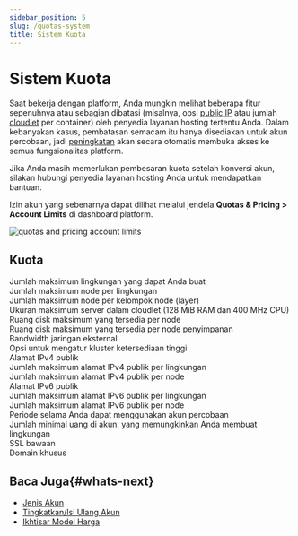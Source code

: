 ```yaml
---
sidebar_position: 5
slug: /quotas-system
title: Sistem Kuota
---
```

# Sistem Kuota

Saat bekerja dengan platform, Anda mungkin melihat beberapa fitur sepenuhnya atau sebagian dibatasi (misalnya, opsi [public IP](https://docs.dewacloud.com/docs/public-ip/) atau jumlah [cloudlet](https://docs.dewacloud.com/docs/cloudlet/) per container) oleh penyedia layanan hosting tertentu Anda. Dalam kebanyakan kasus, pembatasan semacam itu hanya disediakan untuk akun percobaan, jadi [peningkatan](https://docs.dewacloud.com/docs/upgrade-refill-account/) akan secara otomatis membuka akses ke semua fungsionalitas platform.

Jika Anda masih memerlukan pembesaran kuota setelah konversi akun, silakan hubungi penyedia layanan hosting Anda untuk mendapatkan bantuan.

Izin akun yang sebenarnya dapat dilihat melalui jendela **Quotas & Pricing > Account Limits** di dashboard platform.

<img src="https://assets.dewacloud.com/dewacloud-docs/account-&-pricing/quotas-system/01-quotas-and-pricing-account-limits.png" alt="quotas and pricing account limits" max-width="100%"/>

Kuota  
---  
Jumlah maksimum lingkungan yang dapat Anda buat  
Jumlah maksimum node per lingkungan  
Jumlah maksimum node per kelompok node (layer)  
Ukuran maksimum server dalam cloudlet (128 MiB RAM dan 400 MHz CPU)  
Ruang disk maksimum yang tersedia per node  
Ruang disk maksimum yang tersedia per node penyimpanan  
Bandwidth jaringan eksternal  
Opsi untuk mengatur kluster ketersediaan tinggi  
Alamat IPv4 publik  
Jumlah maksimum alamat IPv4 publik per lingkungan  
Jumlah maksimum alamat IPv4 publik per node  
Alamat IPv6 publik  
Jumlah maksimum alamat IPv6 publik per lingkungan  
Jumlah maksimum alamat IPv6 publik per node  
Periode selama Anda dapat menggunakan akun percobaan  
Jumlah minimal uang di akun, yang memungkinkan Anda membuat lingkungan  
SSL bawaan  
Domain khusus  
  
## Baca Juga{#whats-next}

  * [Jenis Akun](https://docs.dewacloud.com/docs/account-types/)
  * [Tingkatkan/Isi Ulang Akun](https://docs.dewacloud.com/docs/upgrade-refill-account/)
  * [Ikhtisar Model Harga](https://docs.dewacloud.com/docs/pricing-model/)